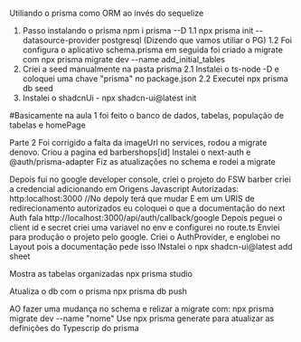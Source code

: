 Utiliando o prisma como ORM ao invés do sequelize

1. Passo instalando o prisma npm i prisma --D
   1.1 npx prisma init --datasource-provider postgresql (Dizendo que vamos utiliar o PG)
   1.2 Foi configura o aplicativo schema.prisma em seguida foi criado a migrate com
   npx prisma migrate dev --name add_initial_tables
2. Criei a seed manualmente na pasta prisma
   2.1 Instalei o ts-node -D e coloquei uma chave "prisma" no package.json
   2.2 Executei npx prisma db seed
3. Instalei o shadcnUi - npx shadcn-ui@latest init

#Basicamente na aula 1 foi feito o banco de dados, tabelas, população de tabelas e homePage

Parte 2
Foi corrigido a falta da imageUrl no services, rodou a migrate denovo.
Criou a pagina ed barbershops[id]
Instalei o next-auth e @auth/prisma-adapter
Fiz as atualizações no schema e rodei a migrate

Depois fui no google developer console, criei o projeto do FSW barber
criei a credencial adicionando em Origens Javascript Autorizadas:
http:localhost:3000 //No depoly terá que mudar
E em um URIS de redirecionamento autorizados eu coloquei o que a documentação do next Auth fala http://localhost:3000/api/auth/callback/google
Depois peguei o client id e secret criei uma variavel no env e configurei no route.ts
Enviei para produção o projeto pelo google.
Criei o AuthProvider, e englobei no Layout pois a documentação pede isso
INstalei o npx shadcn-ui@latest add sheet

Mostra as tabelas organizadas
npx prisma studio

Atualiza o db com o prisma
npx prisma db push

AO fazer uma mudança no schema e relizar a migrate com:
npx prisma migrate dev --name "nome"
Use npx prisma generate para atualizar as definições do Typescrip do prisma
